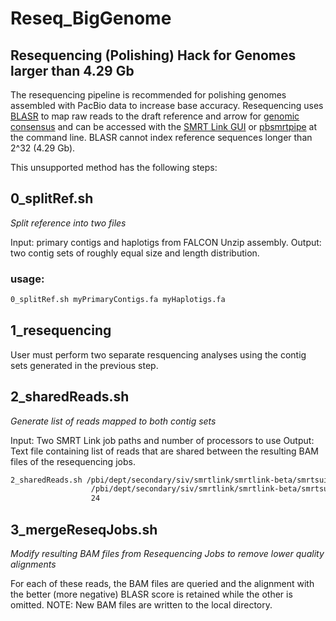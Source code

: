 # Reseq_BigGenome
## Resequencing (Polishing) Hack for Genomes larger than 4.29 Gb

The resequencing pipeline is recommended for polishing genomes assembled with PacBio data to increase base accuracy. Resequencing uses [BLASR](https://github.com/PacificBiosciences/blasr) to map raw reads to the draft reference and arrow for [genomic consensus](https://github.com/PacificBiosciences/GenomicConsensus) and can be accessed with the [SMRT Link GUI](http://www.pacb.com/wp-content/uploads/SMRT_Link_User_Guide.pdf) or [pbsmrtpipe](http://pbsmrtpipe.readthedocs.io/en/master/getting_started.html#basic-resequencing) at the command line. BLASR cannot index reference sequences longer than 2^32 (4.29 Gb).

This unsupported method has the following steps:

## 0_splitRef.sh
*Split reference into two files*

Input: primary contigs and haplotigs from FALCON Unzip assembly.
Output: two contig sets of roughly equal size and length distribution.

### usage: 
```bash
0_splitRef.sh myPrimaryContigs.fa myHaplotigs.fa
```

## 1_resequencing
User must perform two separate resquencing analyses using the contig sets generated in the previous step.

## 2_sharedReads.sh
*Generate list of reads mapped to both contig sets*

Input: Two SMRT Link job paths and number of processors to use
Output: Text file containing list of reads that are shared between the resulting BAM files of the resequencing jobs.

```bash
2_sharedReads.sh /pbi/dept/secondary/siv/smrtlink/smrtlink-beta/smrtsuite_166987/userdata/jobs_root/076/076209 \
                  /pbi/dept/secondary/siv/smrtlink/smrtlink-beta/smrtsuite_166987/userdata/jobs_root/076/076210 \
                  24
```

## 3_mergeReseqJobs.sh
*Modify resulting BAM files from Resequencing Jobs to remove lower quality alignments*

For each of these reads, the BAM files are queried and the alignment with the better (more negative) BLASR score is retained while the other is omitted. NOTE: New BAM files are written to the local directory.


